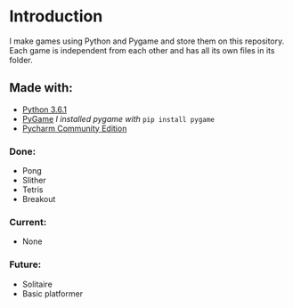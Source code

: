 # Introduction
I make games using Python and Pygame and store them on this repository.
Each game is independent from each other and has all its own files in its folder.

## Made with:
* [Python 3.6.1](https://www.python.org/downloads/)
* [PyGame](https://www.pygame.org/news) *I installed pygame with* `pip install pygame`
* [Pycharm Community Edition](https://www.jetbrains.com/pycharm/download)

### Done:
* Pong
* Slither
* Tetris
* Breakout

### Current:
* None

### Future:
* Solitaire
* Basic platformer
